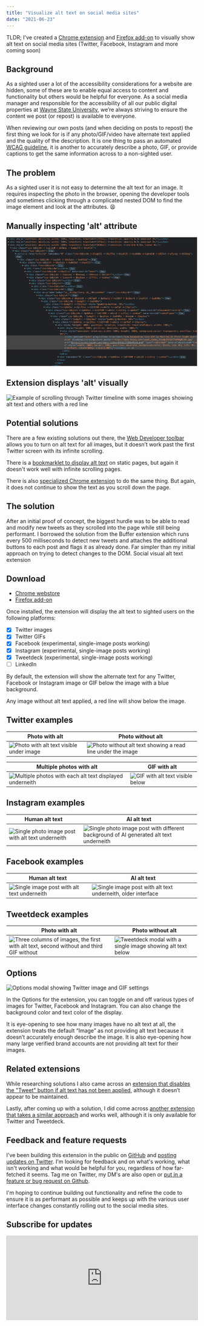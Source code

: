 ```yaml
---
title: "Visualize alt text on social media sites"
date: "2021-06-23"
---
```


TLDR; I've created a [Chrome extension](https://chrome.google.com/webstore/detail/social-visual-alt-text/bkpbmomfemcjdeekdffmbohifpndodmi) and [Firefox add-on](https://addons.mozilla.org/en-US/firefox/addon/social-visual-alt-text/) to visually show alt text on social media sites (Twitter, Facebook, Instagram and more coming soon)

## Background 

As a sighted user a lot of the accessibility considerations for a website are hidden, some of these are to enable equal access to content and functionality but others would be helpful for everyone. As a social media manager and responsible for the accessibility of all our public digital properties at [Wayne State University](https://mac.wayne.edu/web), we’re always striving to ensure the content we post (or repost) is available to everyone. 

When reviewing our own posts (and when deciding on posts to repost) the first thing we look for is if any photo/GIF/video have alternate text applied and the quality of the description. It is one thing to pass an automated  [WCAG guideline](https://www.w3.org/TR/WCAG20-TECHS/H37.html), it is another to accurately describe a photo, GIF, or provide captions to get the same information across to a non-sighted user.

## The problem

As a sighted user it is not easy to determine the alt text for an image. It requires inspecting the photo in the browser, opening the developer tools and sometimes clicking through a complicated nested DOM to find the image element and look at the attributes. 😫

<div class="row -mx-4 md:flex">
    <div class="md:w-1/2 px-4">
        <h2>Manually inspecting 'alt' attribute</h2>
        <img alt="Screenshot of Twitter.com DOM to select an image showing how deeply nested it is" src="/images/twitter-alt-text-dom.png" />
    </div>
    <div class="md:w-1/2 px-4">
        <h2>Extension displays 'alt' visually</h2>
        <img alt="Example of scrolling through Twitter timeline with some images showing alt text and others with a red line" src="https://nickdenardis.github.io/social-visual-alt-text/assets/twitter-example-timeline.gif" />
    </div>
</div>

## Potential solutions

There are a few existing solutions out there, the [Web Developer toolbar](https://chrome.google.com/webstore/detail/image-alt-text-viewer/nhmihbneenlkbjjpbimhegikadfleccd ) allows you to turn on alt text for all images, but it doesn’t work past the first Twitter screen with its infinite scrolling.

There is a [bookmarklet to display alt text](https://adrianroselli.com/2015/01/css-bookmarklets-for-testing-and-fixing.html#NewTwitterAlt) on static pages, but again it doesn't work well with infinite scrolling pages.

There is also [specialized Chrome extension](https://chrome.google.com/webstore/detail/image-alt-text-viewer/nhmihbneenlkbjjpbimhegikadfleccd) to do the same thing. But again, it does not continue to show the text as you scroll down the page.

## The solution

After an initial proof of concept, the biggest hurdle was to be able to read and modify new tweets as they scrolled into the page while still being performant. I borrowed the solution from the Buffer extension which runs every 500 milliseconds to detect new tweets and attaches the additional buttons to each post and flags it as already done. Far simpler than my initial approach on trying to detect changes to the DOM.
Social visual alt text extension

## Download
- [Chrome webstore](https://chrome.google.com/webstore/detail/social-visual-alt-text/bkpbmomfemcjdeekdffmbohifpndodmi)
- [Firefox add-on](https://addons.mozilla.org/en-US/firefox/addon/social-visual-alt-text/)

Once installed, the extension will display the alt text to sighted users on the following platforms:

- [x] Twitter images
- [x] Twitter GIFs
- [x] Facebook (experimental, single-image posts working)
- [x] Instagram (experimental, single-image posts working)
- [x] Tweetdeck (experimental, single-image posts working)
- [ ] LinkedIn

By default, the extension will show the alternate text for any Twitter, Facebook or Instagram image or GIF below the image with a blue background.

Any image without alt text applied, a red line will show below the image.

## Twitter examples

| Photo with alt | Photo without alt |
|--------|--------|
| ![Photo with alt text visible under image](https://nickdenardis.github.io/social-visual-alt-text/assets/twitter-example-single-image.png) | ![Photo without alt text showing a read line under the image](https://nickdenardis.github.io/social-visual-alt-text/assets/twitter-example-no-alt.png) |

| Multiple photos with alt | GIF with alt |
|--------|--------|
| ![Multiple photos with each alt text displayed underneith](https://nickdenardis.github.io/social-visual-alt-text/assets/twitter-example-multiple-photos.png) | ![GIF with alt text visible below](https://nickdenardis.github.io/social-visual-alt-text/assets/twitter-example-gif.png)

## Instagram examples

| Human alt text | AI alt text |
|--------|--------|
| ![Single photo image post with alt text underneith](https://nickdenardis.github.io/social-visual-alt-text/assets/instagram-example-single-image.png) | ![Single photo image post with different background of AI generated alt text underneith](https://nickdenardis.github.io/social-visual-alt-text/assets/instagram-example-single-image-ai.png) |

## Facebook examples

| Human alt text | AI alt text |
|--------|--------|
| ![Single image post with alt text underneith](https://nickdenardis.github.io/social-visual-alt-text/assets/facebook-example-single-image.png) | ![Single image post with alt text underneith, older interface](https://nickdenardis.github.io/social-visual-alt-text/assets/facebook-example-single-image-ai.png)

## Tweetdeck examples

| Photo with alt | Photo without alt |
|--------|--------|
| ![Three columns of images, the first with alt text, second without and third GIF without](https://nickdenardis.github.io/social-visual-alt-text/assets/tweetdeck-example-three-column-images.png) | ![Tweetdeck modal with a single image showing alt text below](https://nickdenardis.github.io/social-visual-alt-text/assets/tweetdeck-example-modal-image.png)

## Options

![Options modal showing Twitter image and GIF settings](https://nickdenardis.github.io/social-visual-alt-text/assets/extension-options.png)

In the Options for the extension, you can toggle on and off various types of images for Twitter, Facebook and Instagram. You can also change the background color and text color of the display.

It is eye-opening to see how many images have no alt text at all, the extension treats the default “Image” as not providing alt text because it doesn’t accurately enough describe the image. It is also eye-opening how many large verified brand accounts are not providing alt text for their images.

## Related extensions

While researching solutions I also came across an [extension that disables the "Tweet" button if alt text has not been applied](https://chrome.google.com/webstore/detail/twitter-required-alt-text/fpjlpckbikddocimpfcgaldjghimjiik ), although it doesn’t appear to be maintained.

Lastly, after coming up with a solution, I did come across [another extension that takes a similar approach](https://chrome.google.com/webstore/detail/alt-or-not/bhbbijphceaijfpppmdjmjalnogkhamc ) and works well, although it is only available for Twitter and Tweetdeck.

## Feedback and feature requests

I've been building this extension in the public on [GitHub](https://github.com/nickdenardis/social-visual-alt-text) and [posting updates on Twitter](https://twitter.com/nickdenardis). I'm looking for feedback and on what's working, what isn't working and what would be helpful for you, regardless of how far-fetched it seems. Tag me on Twitter, my DM's are also open or [put in a feature or bug request on Github](https://github.com/nickdenardis/social-visual-alt-text/issues).

I'm hoping to continue building out functionality and refine the code to ensure it is as performant as possible and keeps up with the various user interface changes constantly rolling out to the social media sites.

## Subscribe for updates

<iframe
scrolling="no"
style="width:100%!important;height:220px;border:1px #ccc solid !important"
src="https://buttondown.email/social-visual-alt-text?as_embed=true"
></iframe><br /><br />